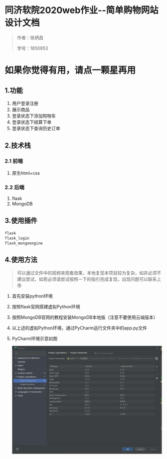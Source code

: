 # 同济软院2020web作业--简单购物网站设计文档

> 作者：徐炳昌
>
> 学号：1850953

# 如果你觉得有用，请点一颗星再用

## 1.功能
1. 用户登录注册
2. 展示商品
3. 登录状态下添加购物车
4. 登录状态下结算下单
5. 登录状态下查询历史订单
## 2.技术栈

### 2.1 前端

1. 原生html+css

### 2.2 后端

1. flask
2. MongoDB

## 3.使用插件

```
flask
flask_login
flask_mongoengine
```

## 4.使用方法

> 可以通过文件中的视频来观看效果，本地复现本项目较为复杂，如非必须不建议尝试，如若必须请尝试按照一下的指引完成复现，出现问题可以联系上帝

1. 首先安装python环境

2. 按照flask官网搭建虚拟Python环境

3. 按照MongoDB官网的教程安装MongoDB本地版（注意不要使用云端版本）

4. 以上述的虚拟Python环境，通过PyCharm运行文件夹中的app.py文件

5. PyCharm环境示意如图

   ![实例](实例.png)


